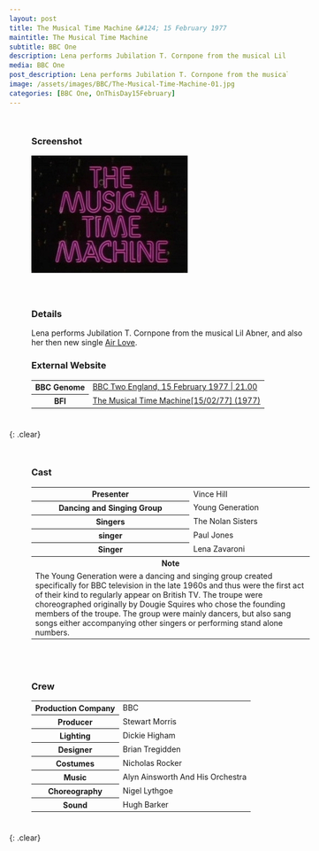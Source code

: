 ```yaml
---
layout: post
title: The Musical Time Machine &#124; 15 February 1977
maintitle: The Musical Time Machine
subtitle: BBC One
description: Lena performs Jubilation T. Cornpone from the musical Lil Abner, and also her then new single Air Love.
media: BBC One
post_description: Lena performs Jubilation T. Cornpone from the musical Lil Abner, and also her then new single Air Love.
image: /assets/images/BBC/The-Musical-Time-Machine-01.jpg
categories: [BBC One, OnThisDay15February]
---
```


<figure class="fig1">
<figcaption>
<h3 id="screenshot">Screenshot</h3>
<img src="/assets/images/BBC/The-Musical-Time-Machine-01.jpg" class="full-width"/>
</figcaption>
</figure>

<figure class="fig2">
<figcaption>
<h3 id="details">Details</h3>
<p>Lena performs Jubilation T. Cornpone from the musical Lil Abner, and also her then new single <a href="/discography/singles/1977-02-18-air-love">Air Love</a>.</p>
<h3 id="external-website">External Website</h3>
<table>
<tr><th>BBC Genome</th><td><a href="https://genome.ch.bbc.co.uk/schedules/bbctwo/england/1977-02-15#at-21.00">BBC Two England, 15 February 1977 &#124; 21.00</a></td></tr>
<tr><th>BFI</th><td><a href="https://www2.bfi.org.uk/films-tv-people/4ce2b85146bf9">The Musical Time Machine[15/02/77] (1977)</a></td></tr>
</table>
</figcaption>
</figure>

{: .clear}

<figure class="fig1">
<figcaption>
<h3 id="cast">Cast</h3>
<table>
<tr><th>Presenter</th><td>Vince Hill</td></tr>
<tr><th>Dancing and Singing Group</th><td>Young Generation</td></tr>
<tr><th>Singers</th><td>The Nolan Sisters</td></tr>
<tr><th>singer</th><td>Paul Jones</td></tr>
<tr><th>Singer</th><td>Lena Zavaroni</td></tr>
<tr><th colspan="2">Note</th></tr>
<tr><td colspan="2">The Young Generation were a dancing and singing group created specifically for BBC television in the late 1960s and thus were the first act of their kind to regularly appear on British TV. The troupe were choreographed originally by Dougie Squires who chose the founding members of the troupe. The group were mainly dancers, but also sang songs either accompanying other singers or performing stand alone numbers.</td></tr>
</table>
</figcaption>
</figure>

<figure class="fig2">
<figcaption>
<h3 id="crew">Crew</h3>
<table>
<tr><th>Production Company</th><td>BBC</td></tr>
<tr><th>Producer</th><td>Stewart Morris</td></tr>
<tr><th>Lighting</th><td>Dickie Higham</td></tr>
<tr><th>Designer</th><td>Brian Tregidden</td></tr>
<tr><th>Costumes</th><td>Nicholas Rocker</td></tr>
<tr><th>Music</th><td>Alyn Ainsworth And His Orchestra</td></tr>
<tr><th>Choreography</th><td>Nigel Lythgoe</td></tr>
<tr><th>Sound</th><td>Hugh Barker</td></tr>
</table>
</figcaption>
</figure>

<br />{: .clear}

<style>
.fig1 {float:left; width:49%;}

.fig2 {float:right; width:49%;}

figcaption {float:left; width:100%;}

@media screen and (orientation:portrait) {
.fig1, .fig2 {float:left; width:100%;}
figcaption {float:left; width:100%; margin-bottom: 10px;}
}
</style>
